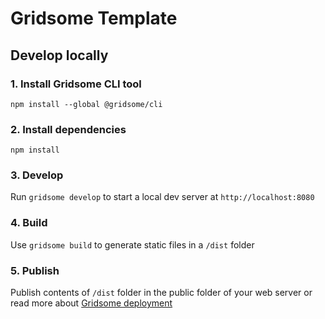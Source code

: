 # Gridsome Template

## Develop locally

### 1. Install Gridsome CLI tool
`npm install --global @gridsome/cli`

### 2. Install dependencies
`npm install`

### 3. Develop
Run `gridsome develop` to start a local dev server at `http://localhost:8080`

### 4. Build
Use `gridsome build` to generate static files in a `/dist` folder

### 5. Publish
Publish contents of `/dist` folder in the public folder of your web server or read more about [Gridsome deployment](https://gridsome.org/docs/deployment/)
